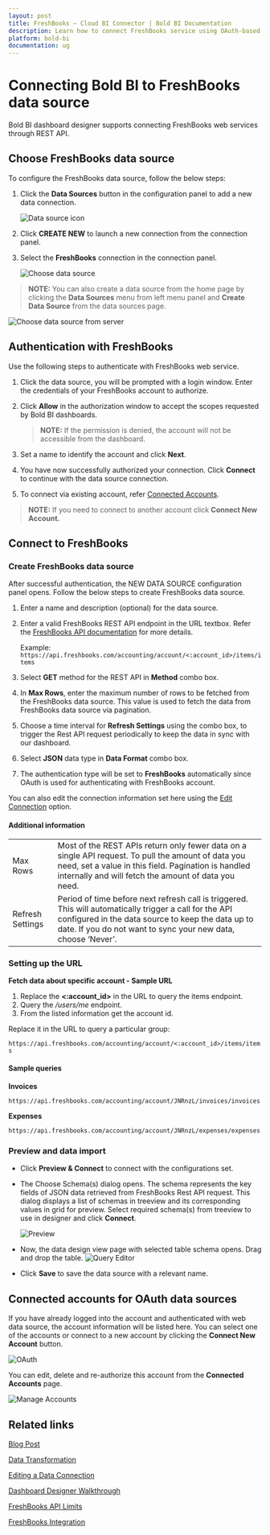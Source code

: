 ```yaml
---
layout: post
title: FreshBooks – Cloud BI Connector | Bold BI Documentation
description: Learn how to connect FreshBooks service using OAuth-based authentication through REST API endpoint with Bold BI Cloud.
platform: bold-bi
documentation: ug
---
```


# Connecting Bold BI to FreshBooks data source

Bold BI dashboard designer supports connecting FreshBooks web services through REST API.

## Choose FreshBooks data source

To configure the FreshBooks data source, follow the below steps:

1. Click the **Data Sources** button in the configuration panel to add a new data connection.
   
   ![Data source icon](/static/assets/cloud/working-with-datasource/data-connectors/images/common/DataSourcesIcon.png)
   
2. Click **CREATE NEW** to launch a new connection from the connection panel.
3. Select the **FreshBooks** connection in the connection panel.

    ![Choose data source](/static/assets/cloud/working-with-datasource/data-connectors/images/freshbooks/ChooseDS.png)

> **NOTE:**  You can also create a data source from the home page by clicking the **Data Sources** menu from left menu panel and **Create Data Source** from the data sources page.

   ![Choose data source from server](/static/assets/cloud/working-with-datasource/data-connectors/images/freshbooks/ChooseDS_Server.png)

## Authentication with FreshBooks
Use the following steps to authenticate with FreshBooks web service.

1. Click the data source, you will be prompted with a login window. Enter the credentials of your FreshBooks account to authorize.
2. Click **Allow** in the authorization window to accept the scopes requested by Bold BI dashboards.

   > **NOTE:**  If the permission is denied, the account will not be accessible from the dashboard.
   
3. Set a name to identify the account and click **Next**. 
4. You have now successfully authorized your connection. Click **Connect** to continue with the data source connection.
5. To connect via existing account, refer [Connected Accounts](/cloud-bi/working-with-data-source/data-connectors/freshbooks/#connected-accounts-for-oauth-data-sources).

> **NOTE:**  If you need to connect to another account click **Connect New Account.**

## Connect to FreshBooks
### Create FreshBooks data source
After successful authentication, the NEW DATA SOURCE configuration panel opens. Follow the below steps to create FreshBooks data source.
1. Enter a name and description (optional) for the data source.
2. Enter a valid FreshBooks REST API endpoint in the URL textbox. Refer the [FreshBooks API documentation](https://www.freshbooks.com/api/start) for more details.

   Example: `https://api.freshbooks.com/accounting/account/<:account_id>/items/items`

3. Select **GET** method for the REST API in **Method** combo box.
4. In **Max Rows**, enter the maximum number of rows to be fetched from the FreshBooks data source. This value is used to fetch the data from FreshBooks data source via pagination.
5. Choose a time interval for **Refresh Settings** using the combo box, to trigger the Rest API request periodically to keep the data in sync with our dashboard.  
6. Select **JSON** data type in **Data Format** combo box.
7. The authentication type will be set to **FreshBooks** automatically since OAuth is used for authenticating with FreshBooks account.

You can also edit the connection information set here using the [Edit Connection](/cloud-bi/working-with-data-source/editing-a-data-connection/) option.

#### Additional information
<table width="600">
<tr>
<td>
Max Rows
</td>
<td>
Most of the REST APIs return only fewer data on a single API request. To pull the amount of data you need, set a value in this field.  
Pagination is handled internally and will fetch the amount of data you need.
</td>
</tr>
<tr>
<td>
Refresh Settings
</td>
<td>
Period of time before next refresh call is triggered. This will automatically trigger a call for the API configured in the data source to keep the data up to date. If you do not want to sync your new data, choose ‘Never’.
</td>
</tr>
</table>

### Setting up the URL
**Fetch data about specific account - Sample URL**
1. Replace the **<:account_id>** in the URL to query the items endpoint.
2. Query the <i>/users/me</i> endpoint.
3. From the listed information get the account id.

Replace it in the URL to query a particular group:

`https://api.freshbooks.com/accounting/account/<:account_id>/items/items`

#### Sample queries
**Invoices**

`https://api.freshbooks.com/accounting/account/JNRnzL/invoices/invoices`

**Expenses**

`https://api.freshbooks.com/accounting/account/JNRnzL/expenses/expenses`

### Preview and data import
* Click **Preview & Connect** to connect with the configurations set.
* The Choose Schema(s) dialog opens. The schema represents the key fields of JSON data retrieved from FreshBooks Rest API request. This dialog displays a list of schemas in treeview and its corresponding values in grid for preview. Select required schema(s) from treeview to use in designer and click **Connect**.

   ![Preview](/static/assets/cloud/working-with-datasource/data-connectors/images/common/Preview.png)

* Now, the data design view page with selected table schema opens. Drag and drop the table.
   ![Query Editor](/static/assets/cloud/working-with-datasource/data-connectors/images/common/QueryEditor.png)

* Click **Save** to save the data source with a relevant name.

## Connected accounts for OAuth data sources
If you have already logged into the account and authenticated with web data source, the account information will be listed here. You can select one of the accounts or connect to a new account by clicking the **Connect New Account** button.

   ![OAuth](/static/assets/cloud/working-with-datasource/data-connectors/images/freshbooks/OAuthDS.png)

You can edit, delete and re-authorize this account from the **Connected Accounts** page.

   ![Manage Accounts](/static/assets/cloud/working-with-datasource/data-connectors/images/freshbooks/ManageDS.png)

## Related links
[Blog Post](https://www.boldbi.com/blog/key-metrics-for-your-business-growth-with-freshbooks)

[Data Transformation](/cloud-bi/working-with-data-source/transforming-data/joining-table/)

[Editing a Data Connection](/cloud-bi/working-with-data-source/editing-a-data-connection/)   

[Dashboard Designer Walkthrough](/cloud-bi/getting-started/quick-start/)

[FreshBooks API Limits](https://www.freshbooks.com/api/limits)

[FreshBooks Integration](https://www.boldbi.com/integrations/freshbooks)